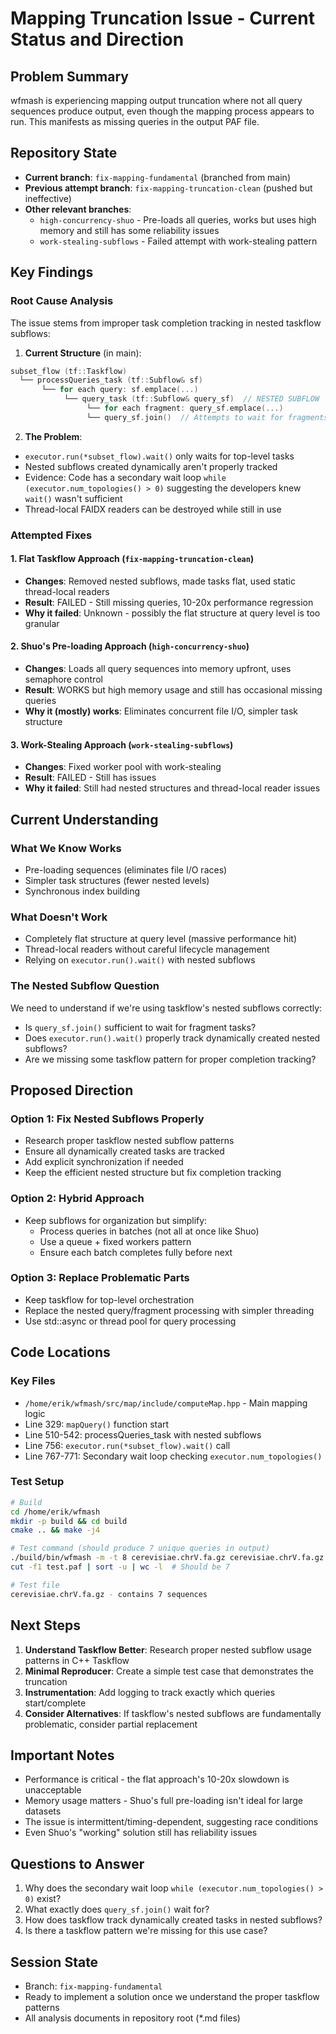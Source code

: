 # Mapping Truncation Issue - Current Status and Direction

## Problem Summary
wfmash is experiencing mapping output truncation where not all query sequences produce output, even though the mapping process appears to run. This manifests as missing queries in the output PAF file.

## Repository State
- **Current branch**: `fix-mapping-fundamental` (branched from main)
- **Previous attempt branch**: `fix-mapping-truncation-clean` (pushed but ineffective)
- **Other relevant branches**: 
  - `high-concurrency-shuo` - Pre-loads all queries, works but uses high memory and still has some reliability issues
  - `work-stealing-subflows` - Failed attempt with work-stealing pattern

## Key Findings

### Root Cause Analysis
The issue stems from improper task completion tracking in nested taskflow subflows:

1. **Current Structure** (in main):
```cpp
subset_flow (tf::Taskflow)
  └── processQueries_task (tf::Subflow& sf)  
       └── for each query: sf.emplace(...)
            └── query_task (tf::Subflow& query_sf)  // NESTED SUBFLOW
                 └── for each fragment: query_sf.emplace(...)
                 └── query_sf.join()  // Attempts to wait for fragments
```

2. **The Problem**:
- `executor.run(*subset_flow).wait()` only waits for top-level tasks
- Nested subflows created dynamically aren't properly tracked
- Evidence: Code has a secondary wait loop `while (executor.num_topologies() > 0)` suggesting the developers knew `wait()` wasn't sufficient
- Thread-local FAIDX readers can be destroyed while still in use

### Attempted Fixes

#### 1. Flat Taskflow Approach (`fix-mapping-truncation-clean`)
- **Changes**: Removed nested subflows, made tasks flat, used static thread-local readers
- **Result**: FAILED - Still missing queries, 10-20x performance regression
- **Why it failed**: Unknown - possibly the flat structure at query level is too granular

#### 2. Shuo's Pre-loading Approach (`high-concurrency-shuo`)
- **Changes**: Loads all query sequences into memory upfront, uses semaphore control
- **Result**: WORKS but high memory usage and still has occasional missing queries
- **Why it (mostly) works**: Eliminates concurrent file I/O, simpler task structure

#### 3. Work-Stealing Approach (`work-stealing-subflows`)
- **Changes**: Fixed worker pool with work-stealing
- **Result**: FAILED - Still has issues
- **Why it failed**: Still had nested structures and thread-local reader issues

## Current Understanding

### What We Know Works
- Pre-loading sequences (eliminates file I/O races)
- Simpler task structures (fewer nested levels)
- Synchronous index building

### What Doesn't Work
- Completely flat structure at query level (massive performance hit)
- Thread-local readers without careful lifecycle management
- Relying on `executor.run().wait()` with nested subflows

### The Nested Subflow Question
We need to understand if we're using taskflow's nested subflows correctly:
- Is `query_sf.join()` sufficient to wait for fragment tasks?
- Does `executor.run().wait()` properly track dynamically created nested subflows?
- Are we missing some taskflow pattern for proper completion tracking?

## Proposed Direction

### Option 1: Fix Nested Subflows Properly
- Research proper taskflow nested subflow patterns
- Ensure all dynamically created tasks are tracked
- Add explicit synchronization if needed
- Keep the efficient nested structure but fix completion tracking

### Option 2: Hybrid Approach
- Keep subflows for organization but simplify:
  - Process queries in batches (not all at once like Shuo)
  - Use a queue + fixed workers pattern
  - Ensure each batch completes fully before next

### Option 3: Replace Problematic Parts
- Keep taskflow for top-level orchestration
- Replace the nested query/fragment processing with simpler threading
- Use std::async or thread pool for query processing

## Code Locations

### Key Files
- `/home/erik/wfmash/src/map/include/computeMap.hpp` - Main mapping logic
- Line 329: `mapQuery()` function start
- Line 510-542: processQueries_task with nested subflows
- Line 756: `executor.run(*subset_flow).wait()` call
- Line 767-771: Secondary wait loop checking `executor.num_topologies()`

### Test Setup
```bash
# Build
cd /home/erik/wfmash
mkdir -p build && cd build
cmake .. && make -j4

# Test command (should produce 7 unique queries in output)
./build/bin/wfmash -m -t 8 cerevisiae.chrV.fa.gz cerevisiae.chrV.fa.gz > test.paf 2>&1
cut -f1 test.paf | sort -u | wc -l  # Should be 7

# Test file
cerevisiae.chrV.fa.gz - contains 7 sequences
```

## Next Steps

1. **Understand Taskflow Better**: Research proper nested subflow usage patterns in C++ Taskflow
2. **Minimal Reproducer**: Create a simple test case that demonstrates the truncation
3. **Instrumentation**: Add logging to track exactly which queries start/complete
4. **Consider Alternatives**: If taskflow's nested subflows are fundamentally problematic, consider partial replacement

## Important Notes

- Performance is critical - the flat approach's 10-20x slowdown is unacceptable
- Memory usage matters - Shuo's full pre-loading isn't ideal for large datasets  
- The issue is intermittent/timing-dependent, suggesting race conditions
- Even Shuo's "working" solution still has reliability issues

## Questions to Answer

1. Why does the secondary wait loop `while (executor.num_topologies() > 0)` exist?
2. What exactly does `query_sf.join()` wait for?
3. How does taskflow track dynamically created tasks in nested subflows?
4. Is there a taskflow pattern we're missing for this use case?

## Session State
- Branch: `fix-mapping-fundamental`
- Ready to implement a solution once we understand the proper taskflow patterns
- All analysis documents in repository root (*.md files)